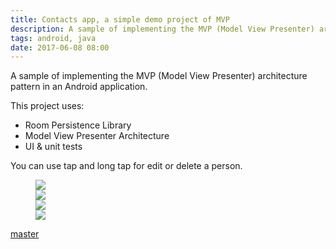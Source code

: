 ```yaml
---
title: Contacts app, a simple demo project of MVP
description: A sample of implementing the MVP (Model View Presenter) architecture pattern in an Android application.
tags: android, java
date: 2017-06-08 08:00
---
```


A sample of implementing the MVP (Model View Presenter) architecture pattern in an Android application.

This project uses:

* Room Persistence Library
* Model View Presenter Architecture
* UI & unit tests

You can use tap and long tap for edit or delete a person.

<figure class="kg-card kg-gallery-card kg-width-wide">
    <div class="kg-gallery-container">
        <div class="kg-gallery-row">
            <div class="kg-gallery-image">
                <img src="https://user-images.githubusercontent.com/1444991/26915733-35189bba-4bf5-11e7-9aa1-e88d07656a64.png">
            </div>
            <div class="kg-gallery-image">
                <img src="https://user-images.githubusercontent.com/1444991/26915732-350f98d0-4bf5-11e7-8017-074f99b89626.png">
            </div>
        </div>
        <div class="kg-gallery-row">
            <div class="kg-gallery-image">
                <img src="https://user-images.githubusercontent.com/1444991/26915851-b5f845dc-4bf5-11e7-8f5e-91a2270467bb.png">
            </div>
            <div class="kg-gallery-image">
                <img src="https://user-images.githubusercontent.com/1444991/26915731-350039f8-4bf5-11e7-92b3-dfccd0c1af61.png">
            </div>
        </div>
    </div>
</figure>

[master](https://github.com/alvareztech/android-crud-room-mvp)
